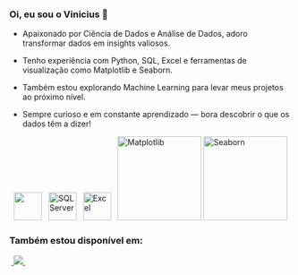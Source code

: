 ### Oi, eu sou o **Vinicius** 👋
- Apaixonado por Ciência de Dados e Análise de Dados, adoro transformar dados em insights valiosos.

- Tenho experiência com Python, SQL, Excel e ferramentas de visualização como Matplotlib e Seaborn.
- Também estou explorando Machine Learning para levar meus projetos ao próximo nível.
- Sempre curioso e em constante aprendizado — bora descobrir o que os dados têm a dizer!




<div style="display: inline">
  &nbsp;&nbsp;<img width='50' height='50' src="https://cdn.jsdelivr.net/gh/devicons/devicon/icons/python/python-original.svg" />&nbsp;&nbsp;
<img width='50' height='50' src="https://img.icons8.com/color/96/000000/microsoft-sql-server.png" alt="SQL Server" />
&nbsp;&nbsp;<img width='50' height='50' src="https://cdn-icons-png.flaticon.com/512/732/732220.png" alt="Excel" />&nbsp;&nbsp;
<img width="150" height="150" src="https://matplotlib.org/_static/images/logo2.svg" alt="Matplotlib"/>
<img width="150" height="150" src="https://seaborn.pydata.org/_static/logo-wide-lightbg.svg" alt="Seaborn"/>




### Também estou disponível em:
&nbsp;<a href="https://www.linkedin.com/in/vinicius-galv%C3%A3o-84146b334/">
  <img src="https://img.shields.io/badge/linkedin-%230077B5.svg?style=for-the-badge&logo=linkedin&logoColor=white">
</a>&nbsp;



